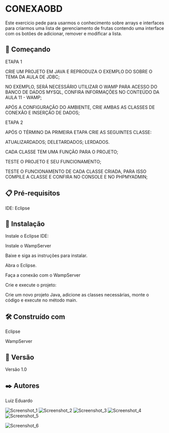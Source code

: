 # CONEXAOBD
Este exercicio pede para usarmos o conhecimento sobre arrays e interfaces para criarmos uma lista de gerenciamento de frutas contendo uma interface com os botões de adicionar, remover e modificar a lista.

## 🚀 Começando

ETAPA 1

CRIE UM PROJETO EM JAVA E REPRODUZA O EXEMPLO DO SOBRE O TEMA DA AULA DE JDBC;

NO EXEMPLO, SERÁ NECESSÁRIO UTILIZAR O WAMP PARA ACESSO DO BANCO DE DADOS MYSQL, CONFIRA INFORMAÇÕES NO CONTEÚDO DA AULA 11 - WAMP;

APÓS A CONFIGURAÇÃO DO AMBIENTE, CRIE AMBAS AS CLASSES DE CONEXÃO E INSERÇÃO DE DADOS;

ETAPA 2

APÓS O TÉRMINO DA PRIMEIRA ETAPA CRIE AS SEGUINTES CLASSE:

ATUALIZARDADOS; DELETARDADOS; LERDADOS.

CADA CLASSE TEM UMA FUNÇÃO PARA O PROJETO;

TESTE O PROJETO E SEU FUNCIONAMENTO;

TESTE O FUNCIONAMENTO DE CADA CLASSE CRIADA, PARA ISSO COMPILE A CLASSE E CONFIRA NO CONSOLE E NO PHPMYADMIN;

## 📋 Pré-requisitos

IDE: Eclipse

## 🔧 Instalação

Instale o Eclipse IDE:

Instale o WampServer

Baixe e siga as instruções para instalar.

Abra o Eclipse.

Faça a conexão com o WampServer

Crie e execute o projeto:

Crie um novo projeto Java, adicione as classes necessárias, monte o código e execute no método main.

## 🛠️ Construído com

Eclipse

WampServer

## 📌 Versão

Versão 1.0

## ✒️ Autores
Luiz Eduardo


![Screenshot_1](https://github.com/user-attachments/assets/831944f1-7f1d-4f03-83b2-1e52a6c65bf2) ![Screenshot_2](https://github.com/user-attachments/assets/ace682b5-d119-4918-9329-fb0a387f4100) ![Screenshot_3](https://github.com/user-attachments/assets/825ef9f6-d5d2-44d0-8ff1-11cf1ba03fed) ![Screenshot_4](https://github.com/user-attachments/assets/609ecde9-2853-4e80-9877-485744390241) ![Screenshot_5](https://github.com/user-attachments/assets/de085e3e-979b-4fd8-9b69-00df6d35cfdc)

 ![Screenshot_6](https://github.com/user-attachments/assets/41876b41-03ab-41ab-a04c-a8eb1b44f42c)

